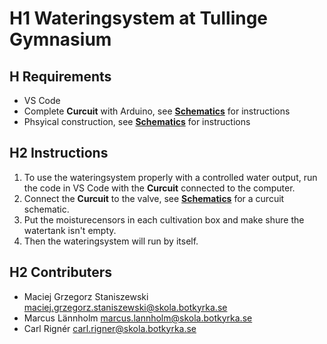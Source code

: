 # H1 Wateringsystem at Tullinge Gymnasium

## H Requirements
* VS Code
* Complete **Curcuit** with Arduino, see [**Schematics**](https://github.com/tullinge/watering-system/blob/master/Schematics) for instructions
* Phsyical construction, see [**Schematics**](https://github.com/tullinge/watering-system/blob/master/Schematics) for instructions

## H2 Instructions
1. To use the wateringsystem properly with a controlled water output, run the code in VS Code with the **Curcuit** connected to the computer.
2. Connect the **Curcuit** to the valve, see [**Schematics**](https://github.com/tullinge/watering-system/blob/master/Schematics) for a curcuit schematic.
3. Put the moisturecensors in each cultivation box and make shure the watertank isn't empty.
4. Then the wateringsystem will run by itself.

## H2 Contributers
* Maciej Grzegorz Staniszewski maciej.grzegorz.staniszewski@skola.botkyrka.se
* Marcus Lännholm marcus.lannholm@skola.botkyrka.se
* Carl Rignér carl.rigner@skola.botkyrka.se
